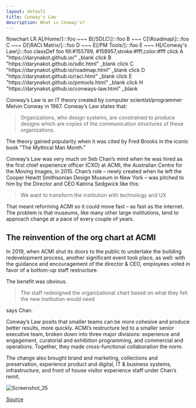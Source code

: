 ```yaml
---
layout: default
title: Conway's Law
description: What is Conway's?
---
```

<script src="https://unpkg.com/mermaid@10.4.0/dist/mermaid.min.js"></script>

<div class="mermaid">
flowchart LR
    A[/Home/]:::foo ~~~ B[/SDLC\]:::foo
    B ~~~ C[\Roadmap\]:::foo
    C ~~~ D[\RACI Matrix/]:::foo
    D ~~~ E[/PM Tools/]:::foo
    E ~~~ H[/Conway's Law\]:::foo
    classDef foo fill:#155799, #159957,stroke:#fff,color:#fff
    click A "https://darynakot.github.io/" _blank
    click B "https://darynakot.github.io/sdlc.html" _blank
    click C "https://darynakot.github.io/roadmap.html" _blank
    click D "https://darynakot.github.io/raci.html" _blank
    click E "https://darynakot.github.io/pmtools.html" _blank
    click H "https://darynakot.github.io/conways-law.html" _blank
</div>

Conway’s Law is an IT theory created by computer scientist/programmer Melvin Conway in 1967. Conway’s Law states that:
> Organizations, who design systems, are constrained to produce designs which are copies of the communication structures of these organizations.

The theory gained popularity when it was cited by Fred Brooks in the iconic book "The Mythical Man Month."

Conway’s Law was very much on Seb Chan’s mind when he was hired as the first chief experience officer (CXO) at ACMI, the Australian Centre for the Moving Images, in 2015. Chan’s role – newly created when he left the Cooper Hewitt Smithsonian Design Museum in New York – was pitched to him by the Director and CEO Katrina Sedgwick like this: 
> We want to transform the institution with technology and UX

That meant reforming ACMI so it could move fast – as fast as the internet. The problem is that museums, like many other large institutions, tend to approach change at a pace of every couple of years. 

## The reinvention of the org chart at ACMI
In 2019, when ACMI shut its doors to the public to undertake the building redevelopment process, another significant event took place, as well: with the guidance and encouragement of the director & CEO, employees voted in favor of a bottom-up staff restructure. 

The benefit was obvious. 
>The staff redesigned the organizational chart based on what they felt the new institution would need

says Chan. 

Conway’s Law posits that smaller teams can be more cohesive and produce better results, more quickly. ACMI’s restructure led to a smaller senior executive team, broken down into three major divisions: experience and engagement, curatorial and exhibition programming, and commercial and operations. Together, they made cross-functional collaboration the norm. 

The change also brought brand and marketing, collections and preservation, experience product and digital, IT &  business systems, infrastructure, and front of house visitor experience staff under Chan’s remit.

![Screenshot_35](https://github.com/darynakot/darynakot.github.io/assets/143038872/943c73bd-301e-42f5-8b4f-4e31641a1cac)


[Source](https://www.atlassian.com/blog/teamwork/what-is-conways-law-acmi)
